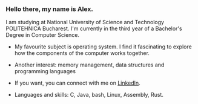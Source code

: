 ### Hello there, my name is Alex.

I am studying at National University 
of Science and Technology POLITEHNICA 
Bucharest. I'm currently in the third
year of a Bachelor's Degree in Computer
Science.

- My favourite subject is operating system. I 
find it fascinating to explore how the 
components of the computer works together.

- Another interest: memory management, data 
structures and programming languages

- If you want, you can connect with me on
[LinkedIn](https://www.linkedin.com/in/alexandru-ocanoaia/).

- Languages and skills: C, Java, bash, Linux,
Assembly, Rust.
